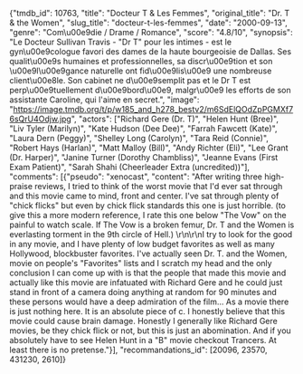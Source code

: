 {"tmdb_id": 10763, "title": "Docteur T & Les Femmes", "original_title": "Dr. T & the Women", "slug_title": "docteur-t-les-femmes", "date": "2000-09-13", "genre": "Com\u00e9die / Drame / Romance", "score": "4.8/10", "synopsis": "Le Docteur Sullivan Travis - \"Dr T\" pour les intimes - est le gyn\u00e9cologue favori des dames de la haute bourgeoisie de Dallas. Ses qualit\u00e9s humaines et professionnelles, sa discr\u00e9tion et son \u00e9l\u00e9gance naturelle ont fid\u00e9lis\u00e9 une nombreuse client\u00e8le. Son cabinet ne d\u00e9semplit pas et le Dr T est perp\u00e9tuellement d\u00e9bord\u00e9, malgr\u00e9 les efforts de son assistante Caroline, qui l'aime en secret.", "image": "https://image.tmdb.org/t/p/w185_and_h278_bestv2/m6SdElQOdZpPGMXf76sQrU4Odjw.jpg", "actors": ["Richard Gere (Dr. T)", "Helen Hunt (Bree)", "Liv Tyler (Marilyn)", "Kate Hudson (Dee Dee)", "Farrah Fawcett (Kate)", "Laura Dern (Peggy)", "Shelley Long (Carolyn)", "Tara Reid (Connie)", "Robert Hays (Harlan)", "Matt Malloy (Bill)", "Andy Richter (Eli)", "Lee Grant (Dr. Harper)", "Janine Turner (Dorothy Chambliss)", "Jeanne Evans (First Exam Patient)", "Sarah Shahi (Cheerleader Extra (uncredited))"], "comments": [{"pseudo": "xenocast", "content": "After writing three high-praise reviews, I tried to think of the worst movie that I'd ever sat through and this movie came to mind, front and center. I've sat through plenty of \"chick flicks\" but even by chick flick standards this one is just horrible. (to give this a more modern reference, I rate this one below \"The Vow\" on the painful to watch scale. If The Vow is a broken femur, Dr. T and the Women is everlasting torment in the 9th circle of Hell.) \r\n\r\nI try to look for the good in any movie, and I have plenty of low budget favorites as well as many Hollywood, blockbuster favorites.  I've actually seen Dr. T. and the Women, movie on people's \"Favorites\" lists and I scratch my head and the only conclusion I can come up with is that the people that made this movie and actually like this movie are infatuated with Richard Gere and he could just stand in front of a camera doing anything at random for 90 minutes and these persons would have a deep admiration of the film...  As a movie there is just nothing here. It is an absolute piece of c. I honestly believe that this movie could cause brain damage. Honestly I generally like Richard Gere movies, be they chick flick or not, but this is just an abomination. And if you absolutely have to see Helen Hunt in a \"B\" movie checkout Trancers. At least there is no pretense."}], "recommandations_id": [20096, 23570, 431230, 2610]}
